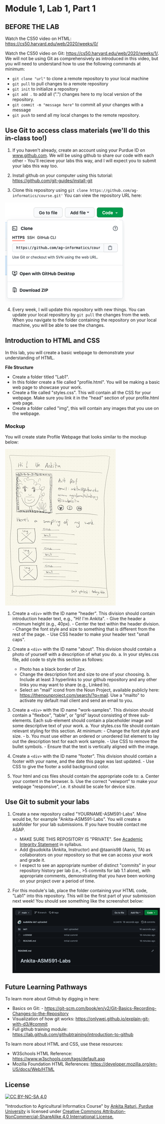 # Module 1, Lab 1, Part 1

## BEFORE THE LAB

Watch the CS50 video on HTML: https://cs50.harvard.edu/web/2020/weeks/0/

Watch the CS50 video on Git: https://cs50.harvard.edu/web/2020/weeks/1/. We will not be using Git as comprehensively as introduced in this video, but you will need to understand how to use the following commands at minimum:
- `git clone "url"` to clone a remote repository to your local machine
- `git pull` to pull changes to a remote repository
- `git init` to initialize a repository
- `git add .` to add all (".") changes here to my local version of the repository.
- `git commit -m "message here"` to commit all your changes with a message
- `git push` to send all my local changes to the remote repository.


## Use Git to access class materials (we'll do this in-class too!)
1. If you haven't already, create an account using your Purdue ID on www.github.com. We will be using github to share our code with each other - You'll recieve your labs this way, and I will expect you to submit your labs this way too.

2. Install github on your computer using this tutorial: https://github.com/git-guides/install-git

3. Clone this repository using `git clone https://github.com/ag-informatics/course.git'` You can view the repository URL here: 
	
![Clone Repo](img/git1.png)

4. Every week, I will update this repository with new things. You can update your local repository by `git pull` the changes from the web. When you navigate to the folder containing the repository on your local machine, you will be able to see the changes.

## Introduction to HTML and CSS

In this lab, you will create a basic webpage to demonstrate your understanding of HTML. 

**File Structure** 
- Create a folder titled "Lab1". 
- In this folder create a file called "profile.html". You will be making a basic web page to showcase your work.
- Create a file called "styles.css". This will contain all the CSS for your webpage. Make sure you link it in the "head" section of your profile.html web page.
- Create a folder called "img", this will contain any images that you use on the webpage.

### Mockup
You will create state Profile Webpage that looks similar to the mockup below:

![Ankita Mockup](img/mockup.jpg)

1. Create a `<div>` with the ID name "header". This division should contain introduction header text, e.g., "Hi! I'm Ankita". 
		- Give the header a minimum height (e.g., 40px).
		- Center the text within the header division.
		- Change the font style and size to something that is different from the rest of the page. 
		- Use CSS header to make your header text "small caps".

2. Create a `<div>` with the ID name "about".  This division should contain a photo of yourself with a description of what you do.
  a. In your styles.css file, add code to style this section as follows:
     - Photo has a black border of 2px. 
     - Change the description font and size to one of your choosing.
  b. Include at least 3 hyperlinks to your github repository and any other links you may want to share (e.g., Linked In). 
  	- Select an "mail" icond from the Noun Project, available publicly here: <a href="https://thenounproject.com/search/?q=mail">https://thenounproject.com/search/?q=mail</a>. Use a "mailto" to activate my default mail client and send an email to you. 

3. Create a `<div>` with the ID name "work-samples". This division should contain a "flexbox", "table", or "grid" layout consisting of three sub-elements. Each sub-element should contain a placeholder image and some descriptive text of your work. 
	a. Your styles.css file should contain relevant styling for this section. At minimum:
		- Change the font style and size.
		- 
	b. You must use either an ordered or unordered list element to lay out the description text for each work sample. 
		- Use CSS to remove the bullet symbols.
		- Ensure that the text is vertically aligned with the image.

4. Create a `<div>` with the ID name "footer". This division should contain a footer with your name, and the date this page was last updated.
		- Use CSS to give the footer a solid background color. 

5. Your html and css files should contain the appropriate code to:
	a. Center your content in the browser.
	b. Use the correct "veiwport" to make your webpage "responsive", i.e. it should be scale for device size.

## Use Git to submit your labs
1. Create a new repository called "YOURNAME-ASM591-Labs". Mine would be, for example "Ankita-ASM591-Labs". You will create a subfolder for your lab submissions. If you have trouble contact me ASAP.
	- MAKE SURE THIS REPOSITORY IS "PRIVATE". See [Academic Integrity Statement](https://github.com/ag-informatics/ag-informatics-course#academic-integrity) in syllabus.
	- Add @sudokita (Ankita, Instructor) and @taanis98 (Aanis, TA) as collaborators on your repository so that we can access your work and grade it.
	- I expect to see an appropriate number of distinct "commits" in your repository history per lab (i.e., >5 commits for lab 1.1 alone), with appropriate comments, demonstrating that you have been working on your project over a period of time.

2. For this module's lab, place the folder containing your HTML code, "Lab1" into this repository. This will be the first part of your submission next week! You should see something like the screenshot below:

	![Lab1 Repo](img/lab1.png)

## Future Learning Pathways 

To learn more about Github by digging in here:
- Basics on Git: - https://git-scm.com/book/en/v2/Git-Basics-Recording-Changes-to-the-Repository
- Visualization of how git works: https://onlywei.github.io/explain-git-with-d3/#commit
- Full github training module: https://lab.github.com/githubtraining/introduction-to-github

To learn more about HTML and CSS, use these resources:
- W3Schools HTML Reference: https://www.w3schools.com/tags/default.asp
- Mozilla Foundation HTML References: https://developer.mozilla.org/en-US/docs/Web/HTML 

## License
[![CC BY-NC-SA 4.0][cc-by-nc-sa-shield]][cc-by-nc-sa]

<!-- This work is licensed under a
[Creative Commons Attribution-NonCommercial-ShareAlike 4.0 International License][cc-by-nc-sa].

[![CC BY-NC-SA 4.0][cc-by-nc-sa-image]][cc-by-nc-sa] -->

[cc-by-nc-sa]: http://creativecommons.org/licenses/by-nc-sa/4.0/
[cc-by-nc-sa-image]: https://licensebuttons.net/l/by-nc-sa/4.0/88x31.png
[cc-by-nc-sa-shield]: https://img.shields.io/badge/License-CC%20BY--NC--SA%204.0-lightgrey.svg

  "Introduction to Agricultural Informatics Course" by [Ankita Raturi, Purdue University](https://github.com/ag-informatics/ag-informatics-course) is licensed under [Creative Commons Attribution-NonCommercial-ShareAlike 4.0 International License.](http://creativecommons.org/licenses/by-nc-sa/4.0/)
